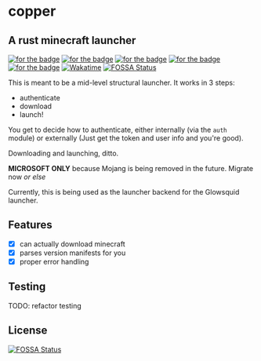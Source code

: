 # copper

## A rust minecraft launcher

[![for the badge](https://forthebadge.com/images/badges/0-percent-optimized.svg)](https://forthebadge.com)
[![for the badge](https://forthebadge.com/images/badges/60-percent-of-the-time-works-every-time.svg)](https://forthebadge.com)
[![for the badge](https://forthebadge.com/images/badges/contains-tasty-spaghetti-code.svg)](https://forthebadge.com)
[![for the badge](https://forthebadge.com/images/badges/made-with-rust.svg)](https://forthebadge.com)
[![for the badge](https://forthebadge.com/images/badges/mom-made-pizza-rolls.svg)](https://forthebadge.com)
[![Wakatime](https://wakatime.com/badge/github/glowsquid-launcher/copper.svg?style=for-the-badge)](https://wakatime.com/badge/github/glowsquid-launcher/copper)
[![FOSSA Status](https://app.fossa.com/api/projects/git%2Bgithub.com%2Fglowsquid-launcher%2Fcopper.svg?type=shield)](https://app.fossa.com/projects/git%2Bgithub.com%2Fglowsquid-launcher%2Fcopper?ref=badge_shield)

This is meant to be a mid-level structural launcher. It works in 3 steps:

- authenticate
- download
- launch!

You get to decide how to authenticate, either internally (via the `auth` module) or externally (Just get the token and user info and you're good).

Downloading and launching, ditto.

**MICROSOFT ONLY** because Mojang is being removed in the future. Migrate now _or else_

Currently, this is being used as the launcher backend for the Glowsquid launcher.

## Features

- [x] can actually download minecraft
- [x] parses version manifests for you
- [x] proper error handling

## Testing
TODO: refactor testing

## License
[![FOSSA Status](https://app.fossa.com/api/projects/git%2Bgithub.com%2Fglowsquid-launcher%2Fcopper.svg?type=large)](https://app.fossa.com/projects/git%2Bgithub.com%2Fglowsquid-launcher%2Fcopper?ref=badge_large)
